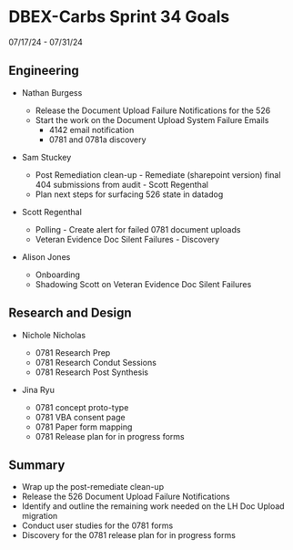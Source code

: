 # DBEX-Carbs Sprint 34 Goals	
07/17/24 - 07/31/24 

## Engineering
  - Nathan Burgess
    - Release the Document Upload Failure Notifications for the 526
    - Start the work on the Document Upload System Failure Emails
      -  4142 email notification 
      -  0781 and 0781a discovery
      
  - Sam Stuckey
    - Post Remediation clean-up - Remediate (sharepoint version) final 404 submissions from audit  - Scott Regenthal
    - Plan next steps for surfacing 526 state in datadog

 - Scott Regenthal
    - Polling - Create alert for failed 0781 document uploads
    - Veteran Evidence Doc Silent Failures - Discovery
  
  - Alison Jones
    - Onboarding
    - Shadowing Scott on Veteran Evidence Doc Silent Failures

## Research and Design
  - Nichole Nicholas
    - 0781 Research Prep
    - 0781 Research Condut Sessions 
    - 0781 Research Post Synthesis
      
  - Jina Ryu
    - 0781 concept proto-type
    - 0781 VBA consent page
    - 0781 Paper form mapping
    - 0781 Release plan for in progress forms


## Summary
  - Wrap up the post-remediate clean-up
  - Release the 526 Document Upload Failure Notifications
  - Identify and outline the remaining work needed on the LH Doc Upload migration
  - Conduct user studies for the 0781 forms
  - Discovery for the 0781 release plan for in progress forms
